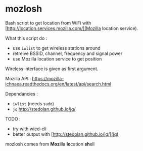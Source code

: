mozlosh
=======

Bash script to get location from WiFi with [http://location.services.mozilla.com/](Mozilla location service).

What this script do :

 - use `iwlist` to get wireless stations around
 - retreive BSSID, channel, frequency and signal power
 - use Mozilla location service to get position

Wireless interface is given as first argument.

Mozilla API : https://mozilla-ichnaea.readthedocs.org/en/latest/api/search.html


Dependancies :
 - `iwlist` (needs `sudo`)
 - `jq` http://stedolan.github.io/jq/

TODO : 
 - try with wicd-cli
 - better output with [http://stedolan.github.io/jq/](jq)

mozlosh comes from **Moz**illa **lo**cation **sh**ell


